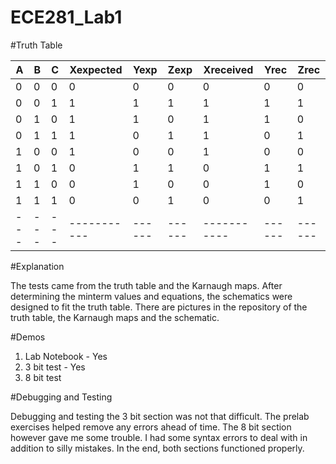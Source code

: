 ECE281_Lab1
===========

#Truth Table

| A | B | C | Xexpected | Yexp | Zexp | Xreceived | Yrec | Zrec |
|---|---|---|-----------|------|------|-----------|------|------|
| 0 | 0 | 0 |     0     |   0  |   0  |     0     |   0  |   0  |
| 0 | 0 | 1 |     1     |   1  |   1  |     1     |   1  |   1  |
| 0 | 1 | 0 |     1     |   1  |   0  |     1     |   1  |   0  |
| 0 | 1 | 1 |     1     |   0  |   1  |     1     |   0  |   1  |
| 1 | 0 | 0 |     1     |   0  |   0  |     1     |   0  |   0  |
| 1 | 0 | 1 |     0     |   1  |   1  |     0     |   1  |   1  |
| 1 | 1 | 0 |     0     |   1  |   0  |     0     |   1  |   0  |
| 1 | 1 | 1 |     0     |   0  |   1  |     0     |   0  |   1  |
|---|---|---|-----------|------|------|-----------|------|------|

#Explanation

The tests came from the truth table and the Karnaugh maps. After determining the minterm 
values and equations, the schematics were designed to fit the truth table. There are pictures in the repository of the truth table, the Karnaugh maps and the schematic. 

#Demos
1. Lab Notebook - Yes
2. 3 bit test - Yes
3. 8 bit test
 
#Debugging and Testing

Debugging and testing the 3 bit section was not that difficult. The prelab exercises helped remove any errors ahead of time. The 8 bit section however gave me some trouble. I had some syntax errors to deal with in addition to silly mistakes. In the end, both sections functioned properly. 


